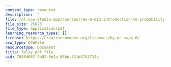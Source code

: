 ```yaml
---
content_type: resource
description: ''
file: /ol-ocw-studio-app/courses/res-6-012-introduction-to-probability-spring-2018/7658d6877a020e2a88bb331d4793714e_wTKRruMNOHw.pdf
file_size: 25073
file_type: application/pdf
learning_resource_types: []
license: https://creativecommons.org/licenses/by-nc-sa/4.0/
ocw_type: OCWFile
resourcetype: Document
title: 3play pdf file
uid: 7658d687-7a02-0e2a-88bb-331d4793714e
---
```


